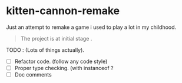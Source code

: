 # kitten-cannon-remake

Just an attempt to remake a game 
i used to play a lot in my childhood.

> The project is at initial stage .


TODO : (Lots of things actually).
- [ ] Refactor code. (follow any code style)
- [ ] Proper type checking. (with instanceof ?
- [ ] Doc comments
